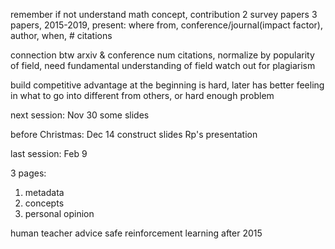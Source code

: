 remember if not understand math
concept, contribution
2 survey papers
3 papers, 2015-2019, present: where from, conference/journal(impact factor), author, when, # citations

connection btw arxiv & conference
num citations, normalize by popularity of field, need fundamental understanding of field
watch out for plagiarism

build competitive advantage at the beginning is hard, later has better feeling in what to go into
different from others, or hard enough problem

next session:
Nov 30
some slides

before Christmas: Dec 14
construct slides
Rp's presentation

last session: Feb 9

3 pages:

1. metadata
2. concepts
3. personal opinion

human teacher advice
safe reinforcement learning
after 2015
